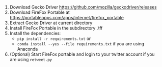 
1. Download Gecko Driver https://github.com/mozilla/geckodriver/releases
1. Download FireFox Portable at https://portableapps.com/apps/internet/firefox_portable
1. Extract Gecko Driver at current directory
1. Install FireFox Portable in the subdirectory .\ff
1. Install the dependencies:
    * `pip install -r requirements.txt` or
    * `conda install --yes --file requirements.txt` if you are using Anaconda
1. (Optional) Start FireFox portable and login to your twitter account if you are using `retweet.py`
